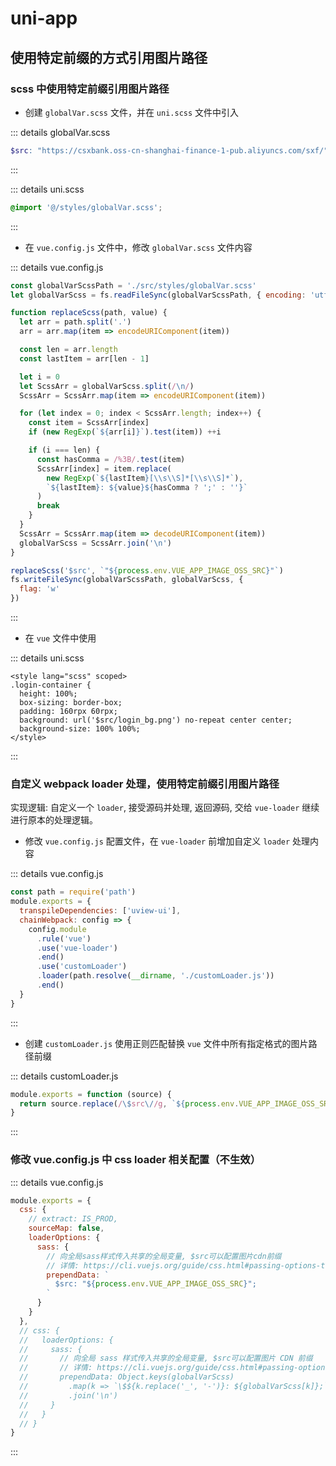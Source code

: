 # uni-app

## 使用特定前缀的方式引用图片路径

### scss 中使用特定前缀引用图片路径

+ 创建 `globalVar.scss` 文件，并在 `uni.scss` 文件中引入

::: details globalVar.scss

``` scss
$src: "https://csxbank.oss-cn-shanghai-finance-1-pub.aliyuncs.com/sxf/";
```

:::

::: details uni.scss

``` scss
@import '@/styles/globalVar.scss';
```

:::

+ 在 `vue.config.js` 文件中，修改 `globalVar.scss` 文件内容

::: details vue.config.js

``` javascript
const globalVarScssPath = './src/styles/globalVar.scss'
let globalVarScss = fs.readFileSync(globalVarScssPath, { encoding: 'utf-8' })

function replaceScss(path, value) {
  let arr = path.split('.')
  arr = arr.map(item => encodeURIComponent(item))

  const len = arr.length
  const lastItem = arr[len - 1]

  let i = 0
  let ScssArr = globalVarScss.split(/\n/)
  ScssArr = ScssArr.map(item => encodeURIComponent(item))

  for (let index = 0; index < ScssArr.length; index++) {
    const item = ScssArr[index]
    if (new RegExp(`${arr[i]}`).test(item)) ++i

    if (i === len) {
      const hasComma = /%3B/.test(item)
      ScssArr[index] = item.replace(
        new RegExp(`${lastItem}[\\s\\S]*[\\s\\S]*`),
        `${lastItem}: ${value}${hasComma ? ';' : ''}`
      )
      break
    }
  }
  ScssArr = ScssArr.map(item => decodeURIComponent(item))
  globalVarScss = ScssArr.join('\n')
}

replaceScss('$src', `"${process.env.VUE_APP_IMAGE_OSS_SRC}"`)
fs.writeFileSync(globalVarScssPath, globalVarScss, {
  flag: 'w'
})
```

:::

+ 在 `vue` 文件中使用

::: details uni.scss

``` vue
<style lang="scss" scoped>
.login-container {
  height: 100%;
  box-sizing: border-box;
  padding: 160rpx 60rpx;
  background: url('$src/login_bg.png') no-repeat center center;
  background-size: 100% 100%;
</style>
```

:::

### 自定义 webpack loader 处理，使用特定前缀引用图片路径

实现逻辑: 自定义一个 `loader`, 接受源码并处理, 返回源码, 交给 `vue-loader` 继续进行原本的处理逻辑。

+ 修改 `vue.config.js` 配置文件，在 `vue-loader` 前增加自定义 `loader` 处理内容

::: details vue.config.js

``` javascript
const path = require('path')
module.exports = {
  transpileDependencies: ['uview-ui'],
  chainWebpack: config => {
    config.module
      .rule('vue')
      .use('vue-loader')
      .end()
      .use('customLoader')
      .loader(path.resolve(__dirname, './customLoader.js'))
      .end()
  }
}
```

:::

+ 创建 `customLoader.js` 使用正则匹配替换 `vue` 文件中所有指定格式的图片路径前缀

::: details customLoader.js

``` javascript
module.exports = function (source) {
  return source.replace(/\$src\//g, `${process.env.VUE_APP_IMAGE_OSS_SRC}`)
}
```

:::


### 修改 vue.config.js 中 css loader 相关配置（不生效）

::: details vue.config.js

``` javascript
module.exports = {
  css: {
    // extract: IS_PROD,
    sourceMap: false,
    loaderOptions: {
      sass: {
        // 向全局sass样式传入共享的全局变量, $src可以配置图片cdn前缀
        // 详情: https://cli.vuejs.org/guide/css.html#passing-options-to-pre-processor-loaders
        prependData: `
          $src: "${process.env.VUE_APP_IMAGE_OSS_SRC}";
        `
      }
    }
  },
  // css: {
  //   loaderOptions: {
  //     sass: {
  //       // 向全局 sass 样式传入共享的全局变量, $src可以配置图片 CDN 前缀
  //       // 详情: https://cli.vuejs.org/guide/css.html#passing-options-to-pre-processor-loaders
  //       prependData: Object.keys(globalVarScss)
  //         .map(k => `\$${k.replace('_', '-')}: ${globalVarScss[k]};`)
  //         .join('\n')
  //     }
  //   }
  // }
}
```

:::
